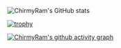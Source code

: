 ![ChirmyRam's GitHub stats](https://github-readme-stats.vercel.app/api?username=ChirmyRam&theme=vue-dark&show_icons=true)

[![trophy](https://github-profile-trophy.vercel.app/?username=ChirmyRam&theme=juicyfresh&no-frame=true&column=9)](https://github.com/ryo-ma/github-profile-trophy)

[![ChirmyRam's github activity graph](https://activity-graph.herokuapp.com/graph?username=ChirmyRam&theme=react-dark)](https://github.com/ashutosh00710/github-readme-activity-graph)


